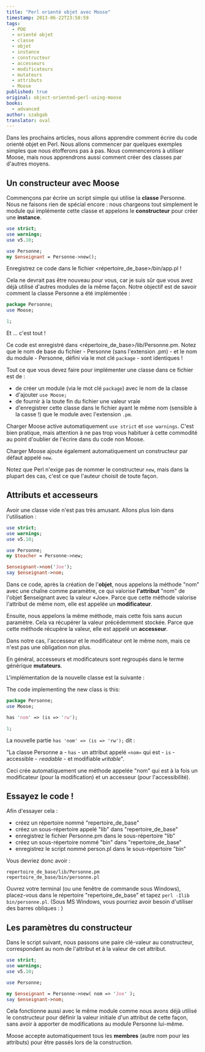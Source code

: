 ```yaml
---
title: "Perl orienté objet avec Moose"
timestamp: 2013-06-22T23:58:59
tags:
  - POO
  - orienté objet
  - classe
  - objet
  - instance
  - constructeur
  - accesseurs
  - modificateurs
  - mutateurs
  - attributs
  - Moose
published: true
original: object-oriented-perl-using-moose
books:
  - advanced
author: szabgab
translator: oval
---
```



Dans les prochains articles, nous allons apprendre comment écrire du code orienté objet en Perl.
Nous allons commencer par quelques exemples simples que nous étofferons pas à pas.
Nous commencerons à utiliser Moose, mais nous apprendrons aussi comment créer des classes par d'autres moyens.


## Un constructeur avec Moose

Commençons par écrire un script simple qui utilise la <b>classe</b> Personne.
Nous ne faisons rien de spécial encore : nous chargeons tout simplement le module qui
implémente cette classe et appelons le <b>constructeur</b> pour créer une <b>instance</b>.

```perl
use strict;
use warnings;
use v5.10;

use Personne;
my $enseignant = Personne->new();
```

Enregistrez ce code dans le fichier &lt;répertoire_de_base>/bin/app.pl !

Cela ne devrait pas être nouveau pour vous, car je suis sûr que vous avez déjà utilisé d'autres modules de la même façon.
Notre objectif est de savoir comment la classe Personne a été implémentée :

```perl
package Personne;
use Moose;

1;
```

Et ... c'est tout !

Ce code est enregistré dans &lt;répertoire_de_base>/lib/Personne.pm.
Notez que le nom de base du fichier - Personne (sans l'extension .pm) - et le nom du module - Personne, défini via le mot clé `package` - sont identiques !

Tout ce que vous devez faire pour implémenter une classe dans ce fichier est de :
* de créer un module (via le mot clé `package`) avec le nom de la classe
* d'ajouter `use Moose;`
* de fournir à la toute fin du fichier une valeur vraie
* d'enregistrer cette classe dans le fichier ayant le même nom (sensible à la casse !) que le module avec l'extension `.pm`.

Charger Moose active automatiquement `use strict` et `use warnings`.
C'est bien pratique, mais attention à ne pas trop vous habituer à cette commodité au point d'oublier de l'écrire dans du code non Moose.

Charger Moose ajoute également automatiquement un constructeur par défaut appelé `new`.

Notez que Perl n'exige pas de nommer le constructeur `new`, mais dans la plupart des cas, c'est ce que l'auteur choisit de toute façon.

## Attributs et accesseurs

Avoir une classe vide n'est pas très amusant. Allons plus loin dans l'utilisation :

```perl
use strict;
use warnings;
use v5.10;

use Personne;
my $teacher = Personne->new;

$enseignant->nom('Joe');
say $enseignant->nom;
```

Dans ce code, après la création de l'<b>objet</b>, nous appelons la méthode "nom" avec une chaîne comme paramètre,
ce qui valorise <b>l'attribut</b> "nom" de l'objet $enseignant avec la valeur «Joe».
Parce que cette méthode valorise l'attribut de même nom, elle est appelée un <b>modificateur</b>.

Ensuite, nous appelons la même méthode, mais cette fois sans aucun paramètre.
Cela va récupérer la valeur précédemment stockée. Parce que cette méthode récupère la valeur, elle est appelé un <b>accesseur</b>.

Dans notre cas, l'accesseur et le modificateur ont le même nom, mais ce n'est pas une obligation non plus.

En général, accesseurs et modificateurs sont regroupés dans le terme générique <b>mutateurs</b>.

L'implémentation de la nouvelle classe est la suivante :

The code implementing the new class is this:

```perl
package Personne;
use Moose;

has 'nom' => (is => 'rw');

1;
```

La nouvelle partie `has 'nom' => (is => 'rw');` dit :

"La classe Personne a - `has` - un attribut appelé `«nom»` qui est - `is` -
 accessible - <i>`r`eadable</i> - et modifiable <i>`w`ritable</i>".

Ceci crée automatiquement une méthode appelée "nom" qui est à la fois un modificateur (pour la modification) et un accesseur (pour l'accessibilité).

## Essayez le code !

Afin d'essayer cela :
* créez un répertoire nommé "repertoire_de_base"
* créez un sous-répertoire appelé "lib" dans "repertoire_de_base"
* enregistrez le fichier Personne.pm dans le sous-répertoire "lib"
* créez un sous-répertoire nommé "bin" dans "repertoire_de_base"
* enregistrez le script nommé person.pl dans le sous-répertoire "bin"

Vous devriez donc avoir :

```
repertoire_de_base/lib/Personne.pm
repertoire_de_base/bin/personne.pl
```

Ouvrez votre terminal (ou une fenêtre de commande sous Windows), placez-vous dans le répertoire "repertoire_de_base" et tapez `perl -Ilib bin/personne.pl`.
(Sous MS Windows, vous pourriez avoir besoin d'utiliser des barres obliques : \)

## Les paramètres du constructeur

Dans le script suivant, nous passons une paire clé-valeur au constructeur, correspondant au nom de l'attribut et à la valeur de cet attribut.

```perl
use strict;
use warnings;
use v5.10;

use Personne;

my $enseignant = Personne->new( nom => 'Joe' );
say $enseignant->nom;
```

Cela fonctionne aussi avec le même module comme nous avons déjà utilisé le constructeur pour définir la valeur initiale d'un attribut de cette façon, sans 
avoir à apporter de modifications au module Personne lui-même.

Moose accepte automatiquement tous les <b>membres</b> (autre nom pour les attributs) pour être passés lors de la construction.
